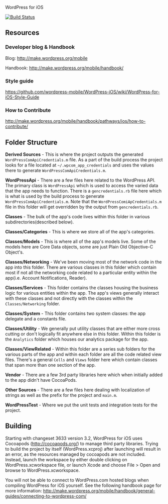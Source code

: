WordPress for iOS

[![Build Status](https://travis-ci.org/wordpress-mobile/WordPress-iOS.png)](https://travis-ci.org/wordpress-mobile/WordPress-iOS)

## Resources

### Developer blog & Handbook

Blog: http://make.wordpress.org/mobile

Handbook: http://make.wordpress.org/mobile/handbook/

### Style guide

https://github.com/wordpress-mobile/WordPress-iOS/wiki/WordPress-for-iOS-Style-Guide

### How to Contribute

http://make.wordpress.org/mobile/handbook/pathways/ios/how-to-contribute/

## Folder Structure

**Derived Sources** - This is where the project outputs the generated `WordPressComApiCredentials.m` file. As a part of the build process the project looks for a file located at `~/.wpcom_app_credentials` and uses the values there to generate `WordPressComApiCredentials.m`.

**WordPressApi** - There are a few files here related to the WordPress API. The primary class is `WordPressApi` which is used to access the varied data that the app needs to function. There is a `gencredentials.rb` file here which is what is used by the build process to generate `WordPressComApiCredentials.m`. Note that the `WordPressComiApCredentials.m` file in this folder will get overridden by the output from `gencredentials.rb`.

**Classes** - The bulk of the app's code lives within this folder in various subdirectories(described below).

**Classes/Categories** - This is where we store all of the app's categories.

**Classes/Models** - This is where all of the app's models live. Some of the models here are Core Data objects, some are just Plain Old Objective-C Object's. 

**Classes/Networking** - We've been moving most of the network code in the app into this folder. There are various classes in this folder which contain most if not all the networking code related to a particular entity within the app(i.e. Account Notifications, Reader).

**Classes/Services** - This folder contains the classes housing the business logic for various entities within the app. The app's views generally interact with these classes and not directly with the classes within the `Classes/Networking` folder.

**Classes/System** - This folder contains two system classes: the app delegate and a constants file.

**Classes/Utility** - We generally put utility classes that are either more cross cutting or don't logically fit anywhere else in this folder. Within this folder is the `Analytics` folder which houses our analytics package for the app.

**Classes/ViewRelated** - Within this folder are a series sub folders for the various parts of the app and within each folder are all the code related view files. There's a general `Cells` and `Views` folder here which contain classes that span more than one section of the app.

**Vendor** - There are a few 3rd party libraries here which when initially added to the app didn't have CocoaPods.

**Other Sources** - There are a few files here dealing with localization of strings as well as the prefix for the project and `main.m`.

**WordPressTest** - Where we put the unit tests and integration tests for the project.

## Building

Starting with changeset 3633 version 3.2, WordPress for iOS uses Cocoapods (http://cocoapods.org/) to manage third party libraries.  Trying to build the project by itself (WordPress.xcproj) after launching will result in an error, as the resources managed by cocoapods are not included.  Instead, launch the workspace by either double clicking on WordPress.xcworkspace file, or launch Xcode and choose File > Open and browse to WordPress.xcworkspace. 

You will not be able to connect to WordPress.com hosted blogs when compiling WordPress for iOS yourself.  See the following handbook page for more information: http://make.wordpress.org/mobile/handbook/general-guides/connecting-to-wordpress-com/
